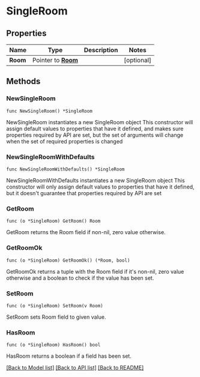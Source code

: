 # SingleRoom

## Properties

Name | Type | Description | Notes
------------ | ------------- | ------------- | -------------
**Room** | Pointer to [**Room**](Room.md) |  | [optional] 

## Methods

### NewSingleRoom

`func NewSingleRoom() *SingleRoom`

NewSingleRoom instantiates a new SingleRoom object
This constructor will assign default values to properties that have it defined,
and makes sure properties required by API are set, but the set of arguments
will change when the set of required properties is changed

### NewSingleRoomWithDefaults

`func NewSingleRoomWithDefaults() *SingleRoom`

NewSingleRoomWithDefaults instantiates a new SingleRoom object
This constructor will only assign default values to properties that have it defined,
but it doesn't guarantee that properties required by API are set

### GetRoom

`func (o *SingleRoom) GetRoom() Room`

GetRoom returns the Room field if non-nil, zero value otherwise.

### GetRoomOk

`func (o *SingleRoom) GetRoomOk() (*Room, bool)`

GetRoomOk returns a tuple with the Room field if it's non-nil, zero value otherwise
and a boolean to check if the value has been set.

### SetRoom

`func (o *SingleRoom) SetRoom(v Room)`

SetRoom sets Room field to given value.

### HasRoom

`func (o *SingleRoom) HasRoom() bool`

HasRoom returns a boolean if a field has been set.


[[Back to Model list]](../README.md#documentation-for-models) [[Back to API list]](../README.md#documentation-for-api-endpoints) [[Back to README]](../README.md)


